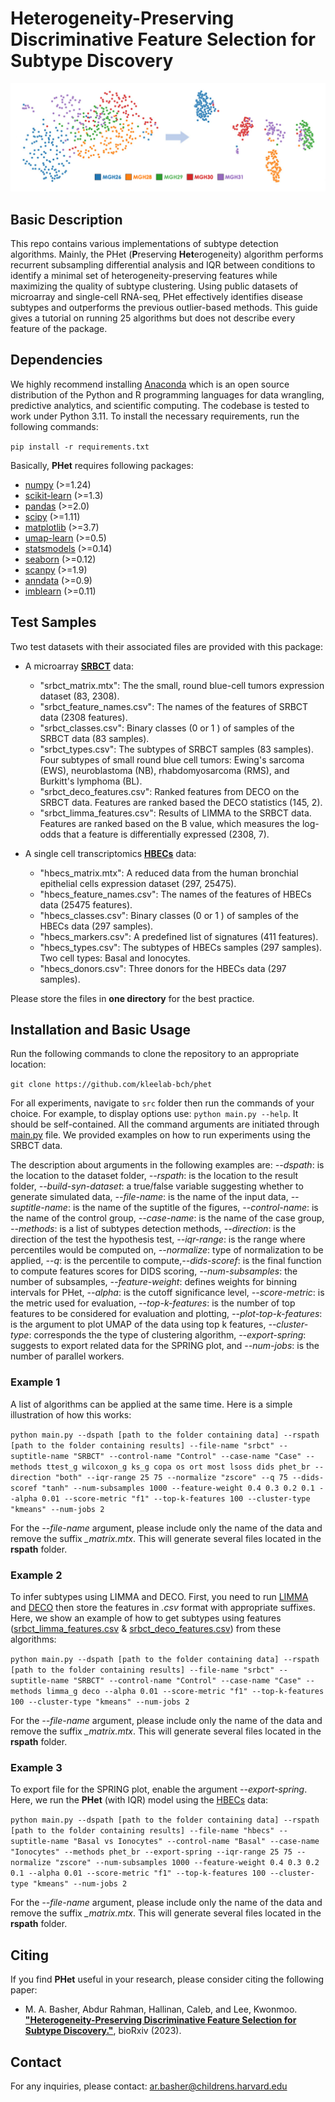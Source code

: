 # Heterogeneity-Preserving Discriminative Feature Selection for Subtype Discovery

![Workflow](images/symbol.png)

## Basic Description

This repo contains various implementations of subtype detection algorithms. Mainly, the PHet (**P**reserving **Het**erogeneity) algorithm performs recurrent subsampling differential analysis and IQR between conditions to identify a minimal set of heterogeneity-preserving features while maximizing the quality of subtype clustering. Using public datasets of microarray and single-cell RNA-seq, PHet effectively identifies disease subtypes and outperforms the previous outlier-based methods. This guide gives a tutorial on running 25 algorithms but does not describe every feature of the package.

## Dependencies

We highly recommend installing [Anaconda](https://www.anaconda.com/) which is an open source distribution of the Python and R programming languages for data wrangling, predictive analytics, and scientific computing. The codebase is tested to work under Python 3.11. To install the necessary requirements, run the following commands:

``pip install -r requirements.txt``

Basically, **PHet** requires following packages:

- [numpy](http://www.numpy.org/) (>=1.24)
- [scikit-learn](https://scikit-learn.org/stable/) (>=1.3)
- [pandas](http://pandas.pydata.org/) (>=2.0)
- [scipy](https://www.scipy.org/index.html) (>=1.11)
- [matplotlib](https://matplotlib.org/) (>=3.7)
- [umap-learn](https://github.com/lmcinnes/umap) (>=0.5)
- [statsmodels](https://www.statsmodels.org/stable/index.html) (>=0.14)
- [seaborn](https://seaborn.pydata.org/) (>=0.12)
- [scanpy](https://scanpy.readthedocs.io/en/stable/) (>=1.9)
- [anndata](https://anndata.readthedocs.io/en/latest/) (>=0.9)
- [imblearn](https://imbalanced-learn.org/stable/) (>=0.11)

## Test Samples

Two test datasets with their associated files are provided with this package:

- A microarray [**SRBCT**](https://www.nature.com/articles/nm0601_673/) data:
  - "srbct_matrix.mtx": The the small, round blue-cell tumors expression dataset (83, 2308).
  - "srbct_feature_names.csv": The names of the features of SRBCT data (2308 features).
  - "srbct_classes.csv": Binary classes (0 or 1 ) of samples of the SRBCT data (83 samples).
  - "srbct_types.csv": The subtypes of SRBCT samples (83 samples). Four subtypes of small round blue cell tumors: Ewing's sarcoma (EWS), neuroblastoma (NB), rhabdomyosarcoma (RMS), and Burkitt's lymphoma (BL).
  - "srbct_deco_features.csv": Ranked features from DECO on the SRBCT data. Features are ranked based the DECO statistics (145, 2).
  - "srbct_limma_features.csv": Results of LIMMA to the SRBCT data. Features are ranked based on the B value, which measures the log-odds that a feature is differentially expressed (2308, 7).

- A single cell transcriptomics [**HBECs**](https://www.nature.com/articles/s41586-018-0394-6) data:
  - "hbecs_matrix.mtx": A reduced data from the human bronchial epithelial cells expression dataset (297, 25475).
  - "hbecs_feature_names.csv": The names of the features of HBECs data (25475 features).
  - "hbecs_classes.csv": Binary classes (0 or 1 ) of samples of the HBECs data (297 samples).
  - "hbecs_markers.csv": A predefined list of signatures (411 features).
  - "hbecs_types.csv": The subtypes of HBECs samples (297 samples). Two cell types: Basal and Ionocytes.
  - "hbecs_donors.csv": Three donors for the HBECs data (297 samples).

Please store the files in **one directory** for the best practice.

## Installation and Basic Usage

Run the following commands to clone the repository to an appropriate location:

``git clone https://github.com/kleelab-bch/phet``

For all experiments, navigate to ``src`` folder then run the commands of your choice. For example, to display options
use: `python main.py --help`. It should be self-contained. All the command arguments are initiated
through [main.py](main.py) file. We provided examples on how to run experiments using the SRBCT data.

The description about arguments in the following examples are: *--dspath*: is the location to the dataset folder, *--rspath*: is the location to the result folder, *--build-syn-dataset*: a true/false variable suggesting whether to generate simulated data, *--file-name*: is the name of the input data, *--suptitle-name*: is the name of the suptitle of the figures, *--control-name*: is the name of the control group, *--case-name*: is the name of the case group, *--methods*: is a list of subtypes detection methods, *--direction*: is the direction of the test the hypothesis test, *--iqr-range*: is the range where percentiles would be computed on, *--normalize*: type of normalization to be applied, *--q*: is the percentile to compute,*--dids-scoref*: is the final function to compute features scores for DIDS scoring, *--num-subsamples*: the number of subsamples, *--feature-weight*: defines weights for binning intervals for PHet, *--alpha*: is the cutoff significance level, *--score-metric*: is the metric used for evaluation, *--top-k-features*: is the number of top features to be considered for evaluation and plotting, *--plot-top-k-features*: is the argument to plot UMAP of the data using top k features, *--cluster-type*: corresponds the the type of clustering algorithm, *--export-spring*: suggests to export related data for the SPRING plot, and *--num-jobs*: is the number of parallel workers.

### Example 1

A list of algorithms can be applied at the same time. Here is a simple illustration of how this works:

``
python main.py --dspath [path to the folder containing data] --rspath [path to the folder containing results] --file-name "srbct" --suptitle-name "SRBCT" --control-name "Control" --case-name "Case" --methods ttest_g wilcoxon_g ks_g copa os ort most lsoss dids phet_br --direction "both" --iqr-range 25 75 --normalize "zscore" --q 75 --dids-scoref "tanh" --num-subsamples 1000 --feature-weight 0.4 0.3 0.2 0.1 --alpha 0.01 --score-metric "f1" --top-k-features 100 --cluster-type "kmeans" --num-jobs 2
``

For the *--file-name* argument, please include only the name of the data and remove the suffix *_matrix.mtx*. This will generate several files located in the **rspath** folder.

### Example 2

To infer subtypes using LIMMA and DECO. First, you need to run [LIMMA](https://bioconductor.org/packages/release/bioc/html/limma.html) and [DECO](https://bioconductor.org/packages/release/bioc/html/deco.html) then store the features in *.csv* format with appropriate suffixes. Here, we show an example of how to get subtypes using features ([srbct_limma_features.csv](samples/srbct_limma_features.csv) & [srbct_deco_features.csv](samples/srbct_deco_features.csv)) from these algorithms:

``
python main.py --dspath [path to the folder containing data] --rspath [path to the folder containing results] --file-name "srbct" --suptitle-name "SRBCT" --control-name "Control" --case-name "Case" --methods limma_g deco --alpha 0.01 --score-metric "f1" --top-k-features 100 --cluster-type "kmeans" --num-jobs 2
``

For the *--file-name* argument, please include only the name of the data and remove the suffix *_matrix.mtx*. This will generate several files located in the **rspath** folder.

### Example 3

To export file for the SPRING plot, enable the argument *--export-spring*. Here, we run the **PHet** (with IQR) model using the [HBECs](samples/plasschaert_human_basal_vs_ionocytes_matrix.mtx) data:

``
python main.py --dspath [path to the folder containing data] --rspath [path to the folder containing results] --file-name "hbecs" --suptitle-name "Basal vs Ionocytes" --control-name "Basal" --case-name "Ionocytes" --methods phet_br --export-spring --iqr-range 25 75 --normalize "zscore" --num-subsamples 1000 --feature-weight 0.4 0.3 0.2 0.1 --alpha 0.01 --score-metric "f1" --top-k-features 100 --cluster-type "kmeans" --num-jobs 2
``

For the *--file-name* argument, please include only the name of the data and remove the suffix *_matrix.mtx*. This will generate several files located in the **rspath** folder.

## Citing

If you find **PHet** useful in your research, please consider citing the following paper:

- M. A. Basher, Abdur Rahman, Hallinan, Caleb, and Lee, Kwonmoo. **["Heterogeneity-Preserving Discriminative Feature Selection for Subtype Discovery."](https://doi.org/10.1101/2023.05.14.540686)**, bioRxiv (2023).

## Contact

For any inquiries, please contact: [ar.basher@childrens.harvard.edu](mailto:ar.basher@childrens.harvard.edu)